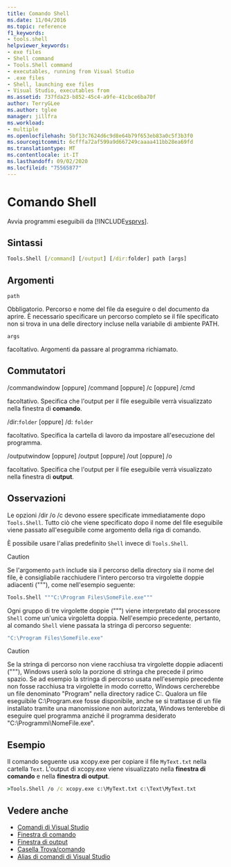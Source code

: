 ```yaml
---
title: Comando Shell
ms.date: 11/04/2016
ms.topic: reference
f1_keywords:
- tools.shell
helpviewer_keywords:
- exe files
- Shell command
- Tools.Shell command
- executables, running from Visual Studio
- .exe files
- Shell, launching exe files
- Visual Studio, executables from
ms.assetid: 737fda23-b852-45c4-a9fe-41cbce6ba70f
author: TerryGLee
ms.author: tglee
manager: jillfra
ms.workload:
- multiple
ms.openlocfilehash: 5bf13c7624d6c9d8e64b79f653eb83a0c5f3b3f0
ms.sourcegitcommit: 6cfffa72af599a9d667249caaaa411bb28ea69fd
ms.translationtype: MT
ms.contentlocale: it-IT
ms.lasthandoff: 09/02/2020
ms.locfileid: "75565877"
---
```

# <a name="shell-command"></a>Comando Shell
Avvia programmi eseguibili da [!INCLUDE[vsprvs](../../code-quality/includes/vsprvs_md.md)].

## <a name="syntax"></a>Sintassi

```cmd
Tools.Shell [/command] [/output] [/dir:folder] path [args]
```

## <a name="arguments"></a>Argomenti
`path`

Obbligatorio. Percorso e nome del file da eseguire o del documento da aprire. È necessario specificare un percorso completo se il file specificato non si trova in una delle directory incluse nella variabile di ambiente PATH.

`args`

facoltativo. Argomenti da passare al programma richiamato.

## <a name="switches"></a>Commutatori
/commandwindow [oppure] /command [oppure] /c [oppure] /cmd

facoltativo. Specifica che l'output per il file eseguibile verrà visualizzato nella finestra di **comando**.

/dir:`folder` [oppure] /d: `folder`

facoltativo. Specifica la cartella di lavoro da impostare all'esecuzione del programma.

/outputwindow [oppure] /output [oppure] /out [oppure] /o

facoltativo. Specifica che l'output per il file eseguibile verrà visualizzato nella finestra di **output**.

## <a name="remarks"></a>Osservazioni
Le opzioni /dir /o /c devono essere specificate immediatamente dopo `Tools.Shell`. Tutto ciò che viene specificato dopo il nome del file eseguibile viene passato all'eseguibile come argomento della riga di comando.

È possibile usare l'alias predefinito `Shell` invece di `Tools.Shell`.

> [!CAUTION]
> Se l'argomento `path` include sia il percorso della directory sia il nome del file, è consigliabile racchiudere l'intero percorso tra virgolette doppie adiacenti ("""), come nell'esempio seguente:

```cmd
Tools.Shell """C:\Program Files\SomeFile.exe"""
```

Ogni gruppo di tre virgolette doppie (""") viene interpretato dal processore `Shell` come un'unica virgoletta doppia. Nell'esempio precedente, pertanto, al comando `Shell` viene passata la stringa di percorso seguente:

```cmd
"C:\Program Files\SomeFile.exe"
```

> [!CAUTION]
> Se la stringa di percorso non viene racchiusa tra virgolette doppie adiacenti ("""), Windows userà solo la porzione di stringa che precede il primo spazio. Se ad esempio la stringa di percorso usata nell'esempio precedente non fosse racchiusa tra virgolette in modo corretto, Windows cercherebbe un file denominato "Program" nella directory radice C:\. Qualora un file eseguibile C:\Program.exe fosse disponibile, anche se si trattasse di un file installato tramite una manomissione non autorizzata, Windows tenterebbe di eseguire quel programma anziché il programma desiderato "C:\Programmi\NomeFile.exe".

## <a name="example"></a>Esempio
Il comando seguente usa xcopy.exe per copiare il file `MyText.txt` nella cartella `Text`. L'output di xcopy.exe viene visualizzato nella **finestra di comando** e nella **finestra di output**.

```cmd
>Tools.Shell /o /c xcopy.exe c:\MyText.txt c:\Text\MyText.txt
```

## <a name="see-also"></a>Vedere anche

- [Comandi di Visual Studio](../../ide/reference/visual-studio-commands.md)
- [Finestra di comando](../../ide/reference/command-window.md)
- [Finestra di output](../../ide/reference/output-window.md)
- [Casella Trova/comando](../../ide/find-command-box.md)
- [Alias di comandi di Visual Studio](../../ide/reference/visual-studio-command-aliases.md)
